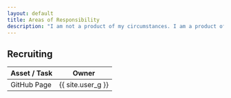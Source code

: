 ```yaml
---
layout: default
title: Areas of Responsibility
description: "I am not a product of my circumstances. I am a product of my decisions."
---
```


## Recruiting

| Asset / Task | Owner |
| --- | --- |
| GitHub Page | {{ site.user_g }} |
